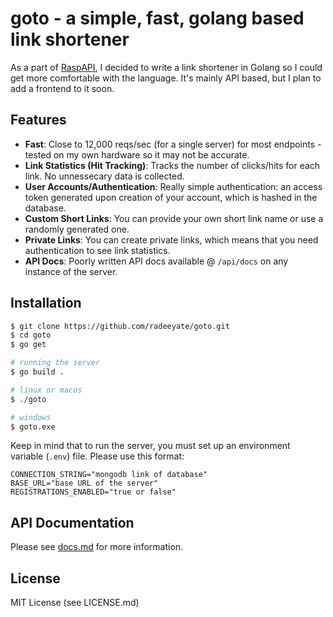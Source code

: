# goto - a simple, fast, golang based link shortener

As a part of [RaspAPI](https://raspapi.hackclub.com/), I decided to write a link shortener in Golang so I could get more comfortable with the language. It's mainly API based, but I plan to add a frontend to it soon.

## Features

* **Fast**: Close to 12,000 reqs/sec (for a single server) for most endpoints - tested on my own hardware so it may not be accurate.
* **Link Statistics (Hit Tracking)**: Tracks the number of clicks/hits for each link. No unnessecary data is collected.
* **User Accounts/Authentication**: Really simple authentication: an access token generated upon creation of your account, which is hashed in the database.
* **Custom Short Links**: You can provide your own short link name or use a randomly generated one.
* **Private Links**: You can create private links, which means that you need authentication to see link statistics.
* **API Docs**: Poorly written API docs available @ `/api/docs` on any instance of the server.

## Installation

```sh
$ git clone https://github.com/radeeyate/goto.git
$ cd goto
$ go get

# running the server
$ go build .

# linux or macos
$ ./goto

# windows
$ goto.exe
```

Keep in mind that to run the server, you must set up an environment variable (`.env`) file. Please use this format:

```
CONNECTION_STRING="mongodb link of database"
BASE_URL="base URL of the server"
REGISTRATIONS_ENABLED="true or false"
```

## API Documentation

Please see [docs.md](docs.md) for more information.

## License

MIT License (see LICENSE.md)
